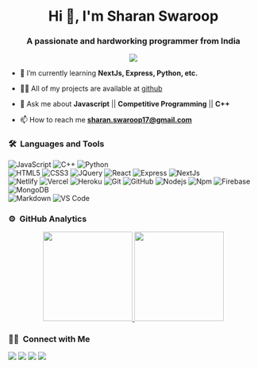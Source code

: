 <h1 align="center">Hi 👋, I'm Sharan Swaroop</h1>
<h3 align="center">A passionate and hardworking programmer from India</h3>
	
<p align="center">
  <img src="https://komarev.com/ghpvc/?username=S-Swaroop&color=blueviolet&style=flat">
</p>

- 🌱 I’m currently learning **NextJs, Express, Python, etc.**

- 👨‍💻 All of my projects are available at [github](https://github.com/S-Swaroop?tab=repositories)

- 💬 Ask me about **Javascript** || **Competitive Programming** || **C++**

- 📫 How to reach me **sharan.swaroop17@gmail.com**


	
### 🛠 &nbsp;Languages and Tools

![JavaScript](https://img.shields.io/badge/-JavaScript-%23F7DF1C?style=for-the-badge&logo=javascript&logoColor=000000&labelColor=%23F7DF1C&color=%23FFCE5A)
![C++](https://img.shields.io/badge/C%2B%2B-00599C?style=for-the-badge&logo=c%2B%2B&logoColor=white)
![Python](http://img.shields.io/badge/-Python-3776AB?style=for-the-badge&logo=python&logoColor=ffffff)
<br>
![HTML5](https://img.shields.io/badge/-HTML5-%23E44D27?style=for-the-badge&logo=html5&logoColor=ffffff)
![CSS3](https://img.shields.io/badge/-CSS3-%231572B6?style=for-the-badge&logo=css3)
![JQuery](https://img.shields.io/badge/jQuery-0769AD?style=for-the-badge&logo=jquery&logoColor=white)
![React](https://img.shields.io/badge/-React-61DAFB?style=for-the-badge&logo=react&logoColor=ffffff)
![Express](https://img.shields.io/badge/-Express-61DAFB?style=for-the-badge&logo=express)
![NextJs](https://img.shields.io/badge/-NextJs-%23F05032?style=for-the-badge&logo=NextJs)
<br>
![Netlify](https://img.shields.io/badge/-Netlify-%23F05032?style=for-the-badge&logo=Netlify&logoColor=%23ffffff)
![Vercel](https://img.shields.io/badge/-Vercel-%23F05032?style=for-the-badge&logo=Vercel&logoColor=%23ffffff)
![Heroku](https://img.shields.io/badge/-Heroku-%23F05032?style=for-the-badge&logo=Heroku&logoColor=%23ffffff)
![Git](https://img.shields.io/badge/-Git-%23F05032?style=for-the-badge&logo=git&logoColor=%23ffffff)
![GitHub](https://img.shields.io/badge/-GitHub-181717?style=for-the-badge&logo=github)
![Nodejs](https://img.shields.io/badge/-Nodejs-339933?style=for-the-badge&logo=Node.js&logoColor=ffffff)
![Npm](https://img.shields.io/badge/-npm-CB3837?style=for-the-badge&logo=npm)
![Firebase](https://img.shields.io/badge/-Firebase-FFCA28?style=for-the-badge&logo=firebase&logoColor=ffffff)
![MongoDB](https://img.shields.io/badge/MongoDB-4EA94B?style=for-the-badge&logo=mongodb&logoColor=white)
<br>
![Markdown](https://img.shields.io/badge/Markdown-000000?style=for-the-badge&logo=markdown&logoColor=white)
![VS Code](http://img.shields.io/badge/-VS%20Code-007ACC?style=for-the-badge&logo=visual-studio-code&logoColor=ffffff)
<br/>

### ⚙️ &nbsp;GitHub Analytics

<p align="center">
<a href="https://github.com/S-Swaroop">
  <img height="180em" src="https://github-readme-stats-eight-theta.vercel.app/api?username=S-Swaroop&show_icons=true&theme=algolia&include_all_commits=true&count_private=true"/>
  <img height="180em" src="https://github-readme-stats-eight-theta.vercel.app/api/top-langs/?username=S-Swaroop&layout=compact&langs_count=8&theme=algolia"/>
</a>
</p>

### 🤝🏻 &nbsp;Connect with Me

<p>
<a href="https://www.linkedin.com/in/sharan-swaroop"><img src="https://img.shields.io/badge/sharan-swaroop-0077B5?style=flat&logo=Linkedin&logoColor=white"/></a>
<a href="mailto:sharan.swaroop17@gmail.com"><img src="https://img.shields.io/badge/-sharan.swaroop17@gmail.com-D14836?style=flat&logo=Gmail&logoColor=white"/></a>
<a href="https://codeforces.com/profile/Sharan19"><img src="https://img.shields.io/badge/-Sharan19-1877F2?style=flat&logo=CodeForces&logoColor=white"/></a>
<a href="https://www.codechef.com/users/sharan_17"><img src="https://img.shields.io/badge/-sharan_17-1877F2?style=flat&logo=CodeChef&logoColor=white"/></a>
</p>
